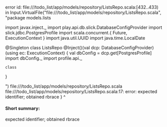 error id: file://<WORKSPACE>/todo_list/app/models/repository/ListsRepo.scala:[432..433) in Input.VirtualFile("file://<WORKSPACE>/todo_list/app/models/repository/ListsRepo.scala", "package models.lists

import javax.inject._
import play.api.db.slick.DatabaseConfigProvider
import slick.jdbc.PostgresProfile
import scala.concurrent.{ Future, ExecutionContext }
import java.util.UUID
import java.time.LocalDate

@Singleton
class ListsRepo @Inject()(val dcp: DatabaseConfigProvider)(using ec: ExecutionContext) {
    val dbConfig = dcp.get[PostgresProfile]
    import dbConfig._
    import profile.api._

    class 
}

")
file://<WORKSPACE>/todo_list/app/models/repository/ListsRepo.scala
file://<WORKSPACE>/todo_list/app/models/repository/ListsRepo.scala:17: error: expected identifier; obtained rbrace
}
^
#### Short summary: 

expected identifier; obtained rbrace